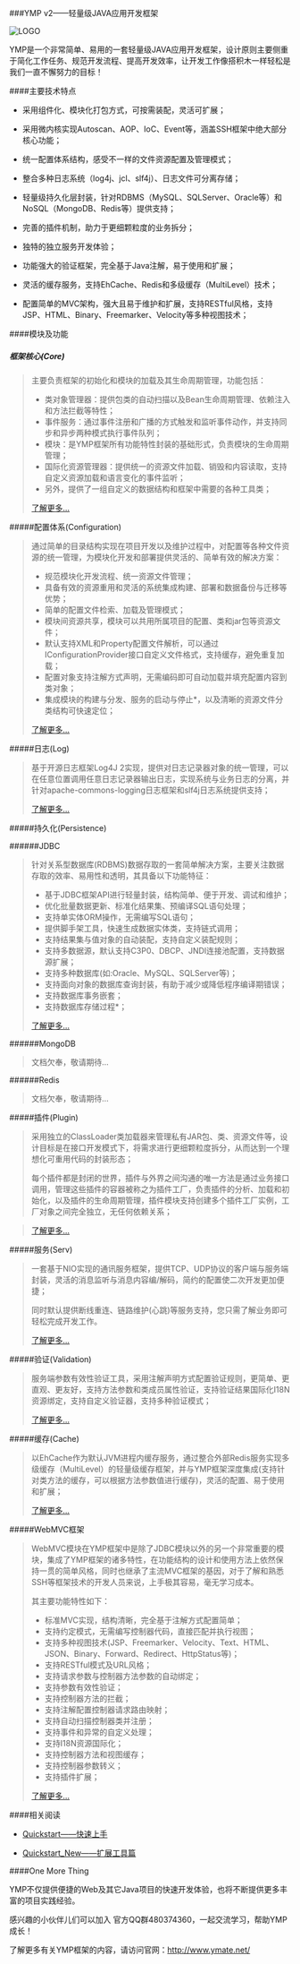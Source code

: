 ###YMP v2——轻量级JAVA应用开发框架

![LOGO](http://git.oschina.net/suninformation/ymate-platform-v2/raw/master/misc/logo_small.png "LOGO")

YMP是一个非常简单、易用的一套轻量级JAVA应用开发框架，设计原则主要侧重于简化工作任务、规范开发流程、提高开发效率，让开发工作像搭积木一样轻松是我们一直不懈努力的目标！


####主要技术特点

- 采用组件化、模块化打包方式，可按需装配，灵活可扩展；

- 采用微内核实现Autoscan、AOP、IoC、Event等，涵盖SSH框架中绝大部分核心功能；

- 统一配置体系结构，感受不一样的文件资源配置及管理模式；

- 整合多种日志系统（log4j、jcl、slf4j）、日志文件可分离存储；

- 轻量级持久化层封装，针对RDBMS（MySQL、SQLServer、Oracle等）和NoSQL（MongoDB、Redis等）提供支持；

- 完善的插件机制，助力于更细颗粒度的业务拆分；

- 独特的独立服务开发体验；

- 功能强大的验证框架，完全基于Java注解，易于使用和扩展；

- 灵活的缓存服务，支持EhCache、Redis和多级缓存（MultiLevel）技术；

- 配置简单的MVC架构，强大且易于维护和扩展，支持RESTful风格，支持JSP、HTML、Binary、Freemarker、Velocity等多种视图技术；


####模块及功能

##### 框架核心(Core)
> 主要负责框架的初始化和模块的加载及其生命周期管理，功能包括：
>
> - 类对象管理器：提供包类的自动扫描以及Bean生命周期管理、依赖注入和方法拦截等特性；
> - 事件服务：通过事件注册和广播的方式触发和监听事件动作，并支持同步和异步两种模式执行事件队列；
> - 模块：是YMP框架所有功能特性封装的基础形式，负责模块的生命周期管理；
> - 国际化资源管理器：提供统一的资源文件加载、销毁和内容读取，支持自定义资源加载和语言变化的事件监听；
> - 另外，提供了一组自定义的数据结构和框架中需要的各种工具类；
>
> [了解更多...](http://git.oschina.net/suninformation/ymate-platform-v2/blob/master/ymate-platform-core/README.md)


#####配置体系(Configuration)
> 通过简单的目录结构实现在项目开发以及维护过程中，对配置等各种文件资源的统一管理，为模块化开发和部署提供灵活的、简单有效的解决方案：
>
> - 规范模块化开发流程、统一资源文件管理；
> - 具备有效的资源重用和灵活的系统集成构建、部署和数据备份与迁移等优势；
> - 简单的配置文件检索、加载及管理模式；
> - 模块间资源共享，模块可以共用所属项目的配置、类和jar包等资源文件；
> - 默认支持XML和Property配置文件解析，可以通过IConfigurationProvider接口自定义文件格式，支持缓存，避免重复加载；
> - 配置对象支持注解方式声明，无需编码即可自动加载并填充配置内容到类对象；
> - 集成模块的构建与分发、服务的启动与停止*，以及清晰的资源文件分类结构可快速定位；
>
> [了解更多...](http://git.oschina.net/suninformation/ymate-platform-v2/blob/master/ymate-platform-configuration/README.md)

#####日志(Log)
> 基于开源日志框架Log4J 2实现，提供对日志记录器对象的统一管理，可以在任意位置调用任意日志记录器输出日志，实现系统与业务日志的分离，并针对apache-commons-logging日志框架和slf4j日志系统提供支持；
>
> [了解更多...](http://git.oschina.net/suninformation/ymate-platform-v2/blob/master/ymate-platform-log/README.md)

#####持久化(Persistence)

######JDBC

> 针对关系型数据库(RDBMS)数据存取的一套简单解决方案，主要关注数据存取的效率、易用性和透明，其具备以下功能特征：
>
> - 基于JDBC框架API进行轻量封装，结构简单、便于开发、调试和维护；
> - 优化批量数据更新、标准化结果集、预编译SQL语句处理；
> - 支持单实体ORM操作，无需编写SQL语句；
> - 提供脚手架工具，快速生成数据实体类，支持链式调用；
> - 支持结果集与值对象的自动装配，支持自定义装配规则；
> - 支持多数据源，默认支持C3P0、DBCP、JNDI连接池配置，支持数据源扩展；
> - 支持多种数据库(如:Oracle、MySQL、SQLServer等)；
> - 支持面向对象的数据库查询封装，有助于减少或降低程序编译期错误；
> - 支持数据库事务嵌套；
> - 支持数据库存储过程*；
>
> [了解更多...](http://git.oschina.net/suninformation/ymate-platform-v2/blob/master/ymate-platform-persistence-jdbc/README.md)

######MongoDB
> 
> 文档欠奉，敬请期待...

######Redis
>
> 文档欠奉，敬请期待...

#####插件(Plugin)
> 采用独立的ClassLoader类加载器来管理私有JAR包、类、资源文件等，设计目标是在接口开发模式下，将需求进行更细颗粒度拆分，从而达到一个理想化可重用代码的封装形态；
>
> 每个插件都是封闭的世界，插件与外界之间沟通的唯一方法是通过业务接口调用，管理这些插件的容器被称之为插件工厂，负责插件的分析、加载和初始化，以及插件的生命周期管理，插件模块支持创建多个插件工厂实例，工厂对象之间完全独立，无任何依赖关系；

>
>
> [了解更多...](http://git.oschina.net/suninformation/ymate-platform-v2/blob/master/ymate-platform-plugin/README.md)

#####服务(Serv)
> 一套基于NIO实现的通讯服务框架，提供TCP、UDP协议的客户端与服务端封装，灵活的消息监听与消息内容编/解码，简约的配置使二次开发更加便捷；
> 
> 同时默认提供断线重连、链路维护(心跳)等服务支持，您只需了解业务即可轻松完成开发工作。
>
>
>[了解更多...](http://git.oschina.net/suninformation/ymate-platform-v2/blob/master/ymate-platform-serv/README.md)

#####验证(Validation)
> 服务端参数有效性验证工具，采用注解声明方式配置验证规则，更简单、更直观、更友好，支持方法参数和类成员属性验证，支持验证结果国际化I18N资源绑定，支持自定义验证器，支持多种验证模式；
>
> [了解更多...](http://git.oschina.net/suninformation/ymate-platform-v2/blob/master/ymate-platform-validation/README.md)

#####缓存(Cache)
> 以EhCache作为默认JVM进程内缓存服务，通过整合外部Redis服务实现多级缓存（MultiLevel）的轻量级缓存框架，并与YMP框架深度集成(支持针对类方法的缓存，可以根据方法参数值进行缓存)，灵活的配置、易于使用和扩展；
>
> [了解更多...](http://git.oschina.net/suninformation/ymate-platform-v2/blob/master/ymate-platform-cache/README.md)

#####WebMVC框架
> WebMVC模块在YMP框架中是除了JDBC模块以外的另一个非常重要的模块，集成了YMP框架的诸多特性，在功能结构的设计和使用方法上依然保持一贯的简单风格，同时也继承了主流MVC框架的基因，对于了解和熟悉SSH等框架技术的开发人员来说，上手极其容易，毫无学习成本。
> 
> 其主要功能特性如下：
> 
> - 标准MVC实现，结构清晰，完全基于注解方式配置简单；
> - 支持约定模式，无需编写控制器代码，直接匹配并执行视图；
> - 支持多种视图技术(JSP、Freemarker、Velocity、Text、HTML、JSON、Binary、Forward、Redirect、HttpStatus等)；
> - 支持RESTful模式及URL风格；
> - 支持请求参数与控制器方法参数的自动绑定；
> - 支持参数有效性验证；
> - 支持控制器方法的拦截；
> - 支持注解配置控制器请求路由映射；
> - 支持自动扫描控制器类并注册；
> - 支持事件和异常的自定义处理；
> - 支持I18N资源国际化；
> - 支持控制器方法和视图缓存；
> - 支持控制器参数转义；
> - 支持插件扩展；
>
> [了解更多...](http://git.oschina.net/suninformation/ymate-platform-v2/blob/master/ymate-platform-webmvc/README.md)


####相关阅读

- [Quickstart——快速上手](http://git.oschina.net/suninformation/ymate-platform-v2/wikis/Quickstart)

- [Quickstart_New——扩展工具篇](http://git.oschina.net/suninformation/ymate-platform-v2/wikis/Quickstart_New)



####One More Thing

YMP不仅提供便捷的Web及其它Java项目的快速开发体验，也将不断提供更多丰富的项目实践经验。

感兴趣的小伙伴儿们可以加入 官方QQ群480374360，一起交流学习，帮助YMP成长！

了解更多有关YMP框架的内容，请访问官网：http://www.ymate.net/
